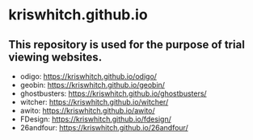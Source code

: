 # kriswhitch.github.io
## This repository is used for the purpose of trial viewing websites.
- odigo: https://kriswhitch.github.io/odigo/
- geobin: https://kriswhitch.github.io/geobin/
- ghostbusters: https://kriswhitch.github.io/ghostbusters/
- witcher: https://kriswhitch.github.io/witcher/
- awito: https://kriswhitch.github.io/awito/
- FDesign: https://kriswhitch.github.io/fdesign/
- 26andfour: https://kriswhitch.github.io/26andfour/
